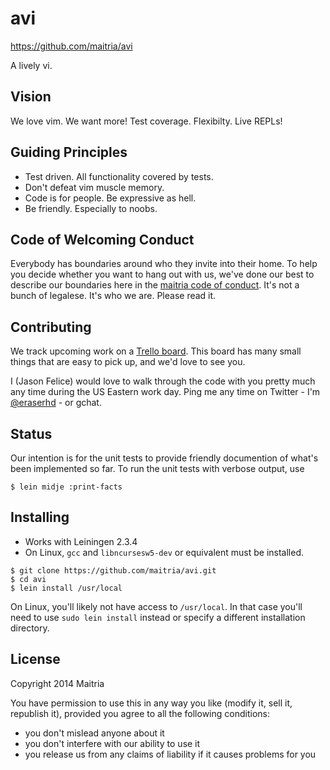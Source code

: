 # avi

https://github.com/maitria/avi

A lively vi.

## Vision

We love vim. We want more! Test coverage. Flexibilty. Live REPLs! 

## Guiding Principles

* Test driven. All functionality covered by tests.
* Don't defeat vim muscle memory.
* Code is for people. Be expressive as hell.
* Be friendly. Especially to noobs.

## Code of Welcoming Conduct

Everybody has boundaries around who they invite into their home. To help you decide whether you want to hang out with us, we've done our best to describe our boundaries here in the [maitria code of conduct](http://maitria.com/coc). It's not a bunch of legalese. It's who we are. Please read it.

## Contributing

We track upcoming work on a [Trello board].  This board has many small things
that are easy to pick up, and we'd love to see you.

I (Jason Felice) would love to walk through the code with you pretty much any
time during the US Eastern work day.  Ping me any time on Twitter - I'm
[@eraserhd] - or gchat.

[Trello board]: https://trello.com/b/E2LFvVLy/avi
[@eraserhd]: https://twitter.com/eraserhd

## Status

Our intention is for the unit tests to provide friendly documention of what's
been implemented so far.  To run the unit tests with verbose output, use

```
$ lein midje :print-facts
```

## Installing

* Works with Leiningen 2.3.4
* On Linux, `gcc` and `libncursesw5-dev` or equivalent must be installed.

```
$ git clone https://github.com/maitria/avi.git
$ cd avi
$ lein install /usr/local
```

On Linux, you'll likely not have access to `/usr/local`.  In that case you'll need to use
`sudo lein install` instead or specify a different installation directory.

## License

Copyright 2014 Maitria

You have permission to use this in any way you like (modify it, sell it, republish it), 
provided you agree to all the following conditions:

* you don't mislead anyone about it
* you don't interfere with our ability to use it
* you release us from any claims of liability if it causes problems for you
